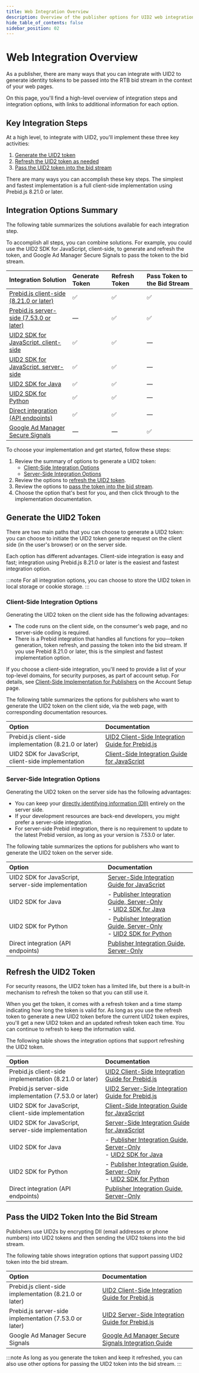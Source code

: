 ```yaml
---
title: Web Integration Overview
description: Overview of the publisher options for UID2 web integration.
hide_table_of_contents: false
sidebar_position: 02
---
```


# Web Integration Overview

As a publisher, there are many ways that you can integrate with UID2 to generate identity tokens to be passed into the RTB bid stream in the context of your web pages.

On this page, you'll find a high-level overview of integration steps and integration options, with links to additional information for each option.

<!-- The integration option that's right for you depends on many factors. For example, if the [DII](../ref-info/glossary-uid.md#gl-dii) is available on the client side, and you can use the latest version of Prebid, you can use the UID2 Prebid module, which manages the token generate request, token refresh request, and passing the token into the bid stream.

Some questions you might ask:
- Do you want to generate the UID2 token request on the client side or the server side?
- Do you use Prebid? If yes:
  - Are you constrained to a specific Prebid version?
  - Do you want the UID2 Prebid module to do everything&#8212;generate the token, refresh the token, and pass the token into the bid stream?
  - Do you prefer to use the UID2 SDK for JavaScript to generate and refresh the token, and use Prebid to pass the token into the bid stream? -->

<!-- It includes:

* [Integration Steps: Summary](#integration-steps-summary)
* [Integration Options: Client Side](#integration-options-client-side)
* [Integration Options: Server Side](#integration-options-server-side)
* [Options to Generate/Refresh UID2 Token](#options-to-generaterefresh-uid2-token)
* [Options to Pass the UID2 Token into the Bid Stream](#options-to-pass-the-uid2-token-into-the-bid-stream)
* [Client-Side or Server-Side Integration?](#client-side-or-server-side-integration)
* [Integration Using Prebid](#integration-using-prebid)
* [IntegrationDetails](#integration-details)
  * [Prebid.js 8.21.0 or Later](#prebidjs-8210-or-later)
  * [UID2 JavaScript SDK + Prebid.js 7.53.0 or later](#uid2-sdk-for-javascript--prebidjs-7530-or-later)
  * [UID2 SDK for JavaScript](#uid2-sdk-for-javascript)
  * [UID2 SDK for Java](#uid2-sdk-for-java)
  * [UID2 SDK for Python](#uid2-sdk-for-python)
  * [Direct integration (API endpoints)](#direct-integration-api-endpoints)
 -->

## Key Integration Steps

At a high level, to integrate with UID2, you'll implement these three key activities:

1. [Generate the UID2 token](#generate-the-uid2-token)
1. [Refresh the UID2 token as needed](#refresh-the-uid2-token)
1. [Pass the UID2 token into the bid stream](#pass-the-uid2-token-into-the-bid-stream)

There are many ways you can accomplish these key steps. The simplest and fastest implementation is a full client-side implementation using Prebid.js 8.21.0 or later.

## Integration Options Summary

The following table summarizes the solutions available for each integration step.

To accomplish all steps, you can combine solutions. For example, you could use the UID2 SDK for JavaScript, client-side, to generate and refresh the token, and Google Ad Manager Secure Signals to pass the token to the bid stream.

| Integration Solution | Generate Token | Refresh Token |Pass Token to the Bid Stream |
| :--- | :--- | :--- | :--- |
| [Prebid.js client-side (8.21.0 or later)](integration-prebid-client-side.md) | &#9989; | &#9989; | &#9989; |
| [Prebid.js server-side (7.53.0 or later)](integration-prebid-server-side.md) | &#8212; | &#9989; | &#9989; |
| [UID2 SDK for JavaScript, client-side](publisher-client-side.md) | &#9989; | &#9989; | &#8212; |
| [UID2 SDK for JavaScript, server-side](integration-javascript-server-side.md) | &#9989; | &#9989; | &#8212; |
| [UID2 SDK for Java](../sdks/uid2-sdk-ref-java.md) | &#9989; | &#9989; | &#8212; |
| [UID2 SDK for Python](../sdks/uid2-sdk-ref-python.md) | &#9989; | &#9989; | &#8212; |
| [Direct integration (API endpoints)](custom-publisher-integration.md) | &#9989; | &#9989; | &#8212; |
| [Google Ad Manager Secure Signals](google-ss-integration.md) | &#8212; | &#8212; | &#9989; |

<!-- &#9989; = Supported | &#8212; = Not Supported -->

To choose your implementation and get started, follow these steps:

1. Review the summary of options to generate a UID2 token:
   - [Client-Side Integration Options](#client-side-integration-options)
   - [Server-Side Integration Options](#server-side-integration-options)
1. Review the options to [refresh the UID2 token](#refresh-the-uid2-token).
1. Review the options to [pass the token into the bid stream](#pass-the-uid2-token-into-the-bid-stream).
1. Choose the option that's best for you, and then click through to the implementation documentation.

## Generate the UID2 Token

There are two main paths that you can choose to generate a UID2 token: you can choose to initiate the UID2 token generate request on the client side (in the user's browser) or on the server side.

Each option has different advantages. Client-side integration is easy and fast; integration using Prebid.js 8.21.0 or later is the easiest and fastest integration option.

:::note
For all integration options, you can choose to store the UID2 token in local storage or cookie storage.
:::

### Client-Side Integration Options

Generating the UID2 token on the client side has the following advantages:

- The code runs on the client side, on the consumer's web page, and no server-side coding is required.
- There is a Prebid integration that handles all functions for you&#8212;token generation, token refresh, and passing the token into the bid stream. If you use Prebid 8.21.0 or later, this is the simplest and fastest implementation option.

If you choose a client-side integration, you'll need to provide a list of your top-level domains, for security purposes, as part of account setup. For details, see [Client-Side Implementation for Publishers](../getting-started/gs-account-setup.md#client-side-implementation-for-publishers) on the Account Setup page.

The following table summarizes the options for publishers who want to generate the UID2 token on the client side, via the web page, with corresponding documentation resources.

| Option | Documentation |
| :--- | :--- |
| Prebid.js client-side implementation (8.21.0 or later) | [UID2 Client-Side Integration Guide for Prebid.js](integration-prebid-client-side.md) |
| UID2 SDK for JavaScript, client-side implementation | [Client-Side Integration Guide for JavaScript](publisher-client-side.md) |

### Server-Side Integration Options

Generating the UID2 token on the server side has the following advantages:

- You can keep your [directly identifying information (DII)](../ref-info/glossary-uid.md#gl-dii) entirely on the server side.
- If your development resources are back-end developers, you might prefer a server-side integration.
- For server-side Prebid integration, there is no requirement to update to the latest Prebid version, as long as your version is 7.53.0 or later.

The following table summarizes the options for publishers who want to generate the UID2 token on the server side.

<!-- (**GWH_SW His query: "why is Prebid.js server integration not listed here?" I thought the server-side option didn't support token/generate + per KK's diagram. Let's discuss. Affects summary table also.**) -->

| Option | Documentation |
| :--- | :--- |
| UID2 SDK for JavaScript, server-side implementation | [Server-Side Integration Guide for JavaScript](integration-javascript-server-side.md) |
| UID2 SDK for Java | - [Publisher Integration Guide, Server-Only](custom-publisher-integration.md)<br/>- [UID2 SDK for Java](../sdks/uid2-sdk-ref-java.md) |
| UID2 SDK for Python | - [Publisher Integration Guide, Server-Only](custom-publisher-integration.md)<br/>- [UID2 SDK for Python](../sdks/uid2-sdk-ref-python.md)  |
| Direct integration (API endpoints) | [Publisher Integration Guide, Server-Only](custom-publisher-integration.md) |

## Refresh the UID2 Token

For security reasons, the UID2 token has a limited life, but there is a built-in mechanism to refresh the token so that you can still use it.

When you get the token, it comes with a refresh token and a time stamp indicating how long the token is valid for. As long as you use the refresh token to generate a new UID2 token before the current UID2 token expires, you'll get a new UID2 token and an updated refresh token each time. You can continue to refresh to keep the information valid.

The following table shows the integration options that support refreshing the UID2 token.

| Option | Documentation |
| :--- | :--- |
| Prebid.js client-side implementation (8.21.0 or later) | [UID2 Client-Side Integration Guide for Prebid.js](integration-prebid-client-side.md) |
| Prebid.js server-side implementation (7.53.0 or later) | [UID2 Server-Side Integration Guide for Prebid.js](integration-prebid-server-side.md) |
| UID2 SDK for JavaScript, client-side implementation | [Client-Side Integration Guide for JavaScript](publisher-client-side.md) |
| UID2 SDK for JavaScript, server-side implementation | [Server-Side Integration Guide for JavaScript](integration-javascript-server-side.md) |
| UID2 SDK for Java | - [Publisher Integration Guide, Server-Only](custom-publisher-integration.md)<br/>- [UID2 SDK for Java](../sdks/uid2-sdk-ref-java.md) |
| UID2 SDK for Python | - [Publisher Integration Guide, Server-Only](custom-publisher-integration.md)<br/>- [UID2 SDK for Python](../sdks/uid2-sdk-ref-python.md)  |
| Direct integration (API endpoints) | [Publisher Integration Guide, Server-Only](custom-publisher-integration.md) |

## Pass the UID2 Token Into the Bid Stream

Publishers use UID2s by encrypting DII (email addresses or phone numbers) into UID2 tokens and then sending the UID2 tokens into the bid stream.

The following table shows integration options that support passing UID2 token into the bid stream.

| Option | Documentation |
| :--- | :--- |
| Prebid.js client-side implementation (8.21.0 or later) | [UID2 Client-Side Integration Guide for Prebid.js](integration-prebid-client-side.md) |
| Prebid.js server-side implementation (7.53.0 or later) | [UID2 Server-Side Integration Guide for Prebid.js](integration-prebid-server-side.md) |
| Google Ad Manager Secure Signals| [Google Ad Manager Secure Signals Integration Guide](google-ss-integration.md) |

:::note
As long as you generate the token and keep it refreshed, you can also use other options for passing the UID2 token into the bid stream.
:::

<!-- ## Integration Using Prebid

(**GWH_KK not sure if we want this section. Would appreciate your input.**)

If you want to integrate using Prebid, here are some additional questions you'll need to answer to determine the best integration approach, and some steps to take:

- What Prebid version are you using?
  - If you're using Prebid 8.21.0 or later, you can use the client-side Prebid integration option, which is the simplest and easiest implementation approach.
  - If you're using a version prior to 8.21.0 (7.53.0 or later), and can't easily upgrade, you'll choose a server-side option.
- Domain names:
  - As part of account setup, if you're using the Prebid client-side option, you'll need to provide a list of your top-level domains.
- Are you already using the UID2 JavaScript SDK to generate and refresh the token? If so, you can continue to use the Prebid server-side implementation. For details, see [UID2 Server-Side Integration Guide for Prebid.js](integration-prebid-server-side.md). -->

<!-- 
## Advantages: Summary

The following table summarizes the advantages of each integration option.
(**GWH_KK don't like having two tables but I can't fit it all into one. Also the docs are different. Need input re the best docs to link to... SDK ref or integration guide?**)

| Option | Client/Server | Advantages | Documentation |
| :--- |  :--- | :--- | :--- |
| Prebid.js 8.21.0 or later | Client | <ul><li>No server-side coding needed.</li><li>Fast and easy implementation.</li></ul> | [UID2 Client-Side Integration Guide for Prebid.js](integration-prebid-client-side.md) |
| UID2 JavaScript SDK + Prebid.js 7.53.0 or later | Client | <ul><li>No need to upgrade to the latest Prebid version.</li><li>Easier to manage latency with a server-side implementation.</li><li>The JavaScript SDK takes care of generating and refreshing the token, and Prebid takes care of sending the token to the bid stream.</li></ul> | <ul><li>[Client-Side Integration Guide for JavaScript](publisher-client-side.md)</li><li>[UID2 Server-Side Integration Guide for Prebid.js](integration-prebid-server-side.md)</li></ul> |
| UID2 SDK for JavaScript | Server | <ul><li>The SDK takes care of generating and refreshing the token.</li><li>Coded in JavaScript.</li></ul> If you use JavaScript, and client-side implementation is not suitable for you, this is your best choice. | [UID2 SDK for JavaScript Reference Guide (2.x and earlier versions)](../sdks/client-side-identity-v2.md) |
| UID2 SDK for Java | Server | <ul><li>The SDK takes care of generating and refreshing the token.</li><li>Coded in Java.</li></ul> If your server-side coding is Java, and client-side implementation is not suitable for you, this is your best choice. | [UID2 SDK for Java (Server-Side) Reference Guide](../sdks/uid2-sdk-ref-java.md) |
| UID2 SDK for Python] | Server | <ul><li>The SDK takes care of generating and refreshing the token.</li><li>Coded in Python.</li></ul> If your server-side coding is Python, and client-side implementation is not suitable for you, this is your best choice. | [UID2 SDK for Python (Server-Side) Reference Guide](../sdks/uid2-sdk-ref-python.md) |
| Direct integration (API endpoints) | Server | You're free to implement the APIs in whatever way you choose. | <ul><li>[POST /token/generate](../endpoints/post-token-generate.md)</li><li>[POST /token/refresh](../endpoints/post-token-refresh.md)</li></ul> | 
-->

<!-- ## BELOW = TO DELETE
-----------------------------BELOW = TO DELETE

## Integration Details

The following sections provide additional information on each of the integration options, with links to documentation resources:

* [Prebid.js 8.21.0 or Later](#prebidjs-8210-or-later)
* [UID2 JavaScript SDK + Prebid.js 7.53.0 or later](#uid2-sdk-for-javascript--prebidjs-7530-or-later)
* [UID2 SDK for JavaScript](#uid2-sdk-for-javascript)
* [UID2 SDK for Java](#uid2-sdk-for-java)
* [UID2 SDK for Python](#uid2-sdk-for-python)
* [Direct integration (API endpoints)](#direct-integration-api-endpoints)

### Prebid.js 8.21.0 or Later

The advantages of this implementation approach are as follows:

- No server-side coding needed.
- Fast and easy implementation.

For details, see [UID2 Client-Side Integration Guide for Prebid.js](../guides/integration-prebid-client-side.md).

### UID2 SDK for JavaScript + Prebid.js 7.53.0 or later

The advantages of this implementation approach are as follows:

- No need to upgrade to the latest Prebid version.
- Easier to manage latency with a server-side implementation.
- The JavaScript SDK takes care of generating and refreshing the token, and Prebid takes care of sending the token to the bid stream.

For details, see:
- [UID2 SDK for JavaScript Reference Guide](../sdks/client-side-identity.md)
- [UID2 Server-Side Integration Guide for Prebid.js](../guides/integration-prebid-server-side.md)

### UID2 SDK for JavaScript

The advantages of this implementation approach are as follows:

- The SDK takes care of generating and refreshing the token.
- Coded in JavaScript. If you use JavaScript, and client-side implementation is not suitable for you, this is your best choice.

For details, see [UID2 SDK for JavaScript Reference Guide (2.x and earlier versions)](../sdks/client-side-identity-v2.md).

### UID2 SDK for Java

The advantages of this implementation approach are as follows:

- The SDK takes care of generating and refreshing the token.
- Coded in Java. If your server-side coding is Java, and client-side implementation is not suitable for you, this is your best choice.

For details, see [UID2 SDK for Java (Server-Side) Reference Guide](../sdks/uid2-sdk-ref-java.md).

### UID2 SDK for Python

The advantages of this implementation approach are as follows:

- The SDK takes care of generating and refreshing the token.
- Coded in Python. If your server-side coding is Python, and client-side implementation is not suitable for you, this is your best choice.

For details, see [UID2 SDK for Python (Server-Side) Reference Guide](../sdks/uid2-sdk-ref-python.md).

### Direct integration (API endpoints)

The advantages of this implementation approach are as follows:

- You're free to implement the APIs in whatever way you choose.

For details, see:
- [POST /token/generate](../endpoints/post-token-generate.md)
- [POST /token/refresh](../endpoints/post-token-refresh.md) -->


<!-- 
## TABLE STASH

| Option | Token Generation managed by | Token Refresh managed by |Passing Token to the Bid Stream |
| :--- | :--- | :--- | :--- |
| Prebid.js 8.21.0 or later<br/>[UID2 Client-Side Integration Guide for Prebid.js](integration-prebid-client-side.md) | Prebid.js 8.21.0 or later | Prebid.js 8.21.0 or later | Prebid.js 8.21.0 or later |
| UID2 JavaScript SDK + <br/>Prebid.js 7.53.0 or later | UID2 JS SDK<br/>[Client-Side Integration Guide for JavaScript](publisher-client-side.md) | UID2 JS SDK or Prebid.js 7.53.0 or later | Prebid.js 7.53.0 or later<br/>[UID2 Server-Side Integration Guide for Prebid.js](integration-prebid-server-side.md) |
| UID2 SDK for JavaScript<ul><li>[Server-Side Integration Guide for JavaScript](integration-javascript-server-side.md)</li><li>[Publisher Integration Guide, Server-Only](custom-publisher-integration.md)</li></ul> | JavaScript SDK | JavaScript SDK |  Publisher's choice. For example, Prebid.js.<br/>[UID2 Server-Side Integration Guide for Prebid.js](integration-prebid-server-side.md) |
| UID2 SDK for Java<br/>[Publisher Integration Guide, Server-Only](custom-publisher-integration.md) | [UID2 SDK for Java](../sdks/uid2-sdk-ref-java.md) | [UID2 SDK for Java](../sdks/uid2-sdk-ref-java.md)| Publisher's choice.<br/>Can be integrated with Prebid.js. |
| UID2 SDK for Python<br/> [Publisher Integration Guide, Server-Only](custom-publisher-integration.md)| [UID2 SDK for Python](../sdks/uid2-sdk-ref-python.md) | [UID2 SDK for Python](../sdks/uid2-sdk-ref-python.md) | Publisher's choice.<br/>Can be integrated with Prebid.js. |
| GAM Secure Signals<br/> [xxx](custom-publisher-integration.md)| [Google Ad Manager Secure Signals Integration Guide](google-ss-integration.md) | [Google Ad Manager Secure Signals Integration Guide](google-ss-integration.md) | [Google Ad Manager Secure Signals Integration Guide](google-ss-integration.md) |
| Direct integration<br/>(API endpoints)<br/>[Publisher Integration Guide, Server-Only](custom-publisher-integration.md) | [POST /token/generate](../endpoints/post-token-generate.md) | [POST /token/refresh](../endpoints/post-token-refresh.md) | Publisher's choice.<br/>Can be integrated with Prebid.js. |
 -->
